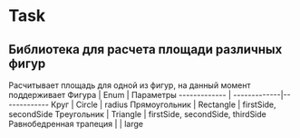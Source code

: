 # Task

## Библиотека для расчета площади различных фигур

Расчитывает площадь для одной из фигур, на данный момент поддерживает
Фигура | Enum | Параметры
------------- | -------------|-------------
Круг | Circle | radius
Прямоугольник | Rectangle | firstSide, secondSide
Треугольник | Triangle | firstSide, secondSide, thirdSide
Равнобедренная трапеция | | large
